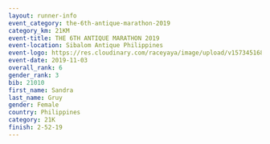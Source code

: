 ```yaml
---
layout: runner-info 
event_category: the-6th-antique-marathon-2019 
category_km: 21KM 
event-title: THE 6TH ANTIQUE MARATHON 2019 
event-location: Sibalom Antique Philippines 
event-logo: https://res.cloudinary.com/raceyaya/image/upload/v1573451689/logo/antique-marathon-2019_xvgf0s.jpg 
event-date: 2019-11-03 
overall_rank: 6
gender_rank: 3
bib: 21010
first_name: Sandra
last_name: Gruy
gender: Female
country: Philippines
category: 21K
finish: 2-52-19
---
```

